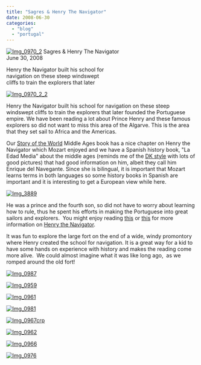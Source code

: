 ```yaml
---
title: "Sagres & Henry The Navigator"
date: 2008-06-30
categories: 
  - "blog"
  - "portugal"
---
```


 [![Img_0970_2](https://pub-ac94b3f306b24c0dba4238943c97f2e1.r2.dev/2008/06/30/img_0970_2.jpg "Img_0970_2")](https://pub-ac94b3f306b24c0dba4238943c97f2e1.r2.dev/photos/uncategorized/2008/06/30/img_0970_2.jpg) Sagres & Henry The Navigator  
June 30, 2008

Henry the Navigator built his school for  
navigation on these steep windswept  
cliffs to train the explorers that later

<!--more-->

[![Img_0970_2_2](https://pub-ac94b3f306b24c0dba4238943c97f2e1.r2.dev/2008/06/30/img_0970_2_2.jpg "Img_0970_2_2")](https://pub-ac94b3f306b24c0dba4238943c97f2e1.r2.dev/photos/uncategorized/2008/06/30/img_0970_2_2.jpg)

Henry the Navigator built his school for navigation on these steep windswept cliffs to train the explorers that later founded the Portuguese empire. We have been reading a lot about Prince Henry and these famous explorers so did not want to miss this area of the Algarve. This is the area that they set sail to Africa and the Americas.

Our [Story of the World](https://pub-ac94b3f306b24c0dba4238943c97f2e1.r2.dev/books_childrens_literature/index.html) Middle Ages book has a nice chapter on Henry the Navigator which Mozart enjoyed and we have a Spanish history book, "La Edad Media" about the middle ages (reminds me of the [DK style](http://us.dk.com/nf/Book/BookDisplay/0,,9780756619558,00.html) with lots of good pictures) that had good information on him, albeit they call him Enrique del Navegante. Since she is bilingual, it is important that Mozart learns terms in both languages so some history books in Spanish are important and it is interesting to get a European view while here.

[![Img_3889](https://pub-ac94b3f306b24c0dba4238943c97f2e1.r2.dev/2008/06/30/img_3889.jpg "Img_3889")](https://pub-ac94b3f306b24c0dba4238943c97f2e1.r2.dev/photos/uncategorized/2008/06/30/img_3889.jpg)

  

He was a prince and the fourth son, so did not have to worry about learning how to rule, thus he spent his efforts in making the Portuguese into great sailors and explorers.  You might enjoy reading [this](http://www.win.tue.nl/~engels/discovery/henry.html) or [this](http://www.thornr.demon.co.uk/kchrist/phenry.html) for more information on [Henry the Navigator](http://en.wikipedia.org/wiki/Henry_the_Navigator).  

It was fun to explore the large fort on the end of a wide, windy promontory where Henry created the school for navigation. It is a great way for a kid to have some hands on experience with history and makes the reading come more alive.  We could almost imagine what it was like long ago,  as we romped around the old fort!

[![Img_0987](https://pub-ac94b3f306b24c0dba4238943c97f2e1.r2.dev/2008/06/30/img_0987.jpg "Img_0987")](https://pub-ac94b3f306b24c0dba4238943c97f2e1.r2.dev/photos/uncategorized/2008/06/30/img_0987.jpg)

[![Img_0959](https://pub-ac94b3f306b24c0dba4238943c97f2e1.r2.dev/2008/06/30/img_0959.jpg "Img_0959")](https://pub-ac94b3f306b24c0dba4238943c97f2e1.r2.dev/photos/uncategorized/2008/06/30/img_0959.jpg)

[![Img_0961](https://pub-ac94b3f306b24c0dba4238943c97f2e1.r2.dev/2008/06/30/img_0961.jpg "Img_0961")](https://pub-ac94b3f306b24c0dba4238943c97f2e1.r2.dev/photos/uncategorized/2008/06/30/img_0961.jpg)

[![Img_0981](https://pub-ac94b3f306b24c0dba4238943c97f2e1.r2.dev/2008/06/30/img_0981.jpg "Img_0981")](https://pub-ac94b3f306b24c0dba4238943c97f2e1.r2.dev/photos/uncategorized/2008/06/30/img_0981.jpg)

[![Img_0967crp](https://pub-ac94b3f306b24c0dba4238943c97f2e1.r2.dev/2008/06/30/img_0967crp.jpg "Img_0967crp")](https://pub-ac94b3f306b24c0dba4238943c97f2e1.r2.dev/photos/uncategorized/2008/06/30/img_0967crp.jpg)

[![Img_0962](https://pub-ac94b3f306b24c0dba4238943c97f2e1.r2.dev/2008/06/30/img_0962.jpg "Img_0962")](https://pub-ac94b3f306b24c0dba4238943c97f2e1.r2.dev/photos/uncategorized/2008/06/30/img_0962.jpg)

[![Img_0966](https://pub-ac94b3f306b24c0dba4238943c97f2e1.r2.dev/2008/06/30/img_0966.jpg "Img_0966")](https://pub-ac94b3f306b24c0dba4238943c97f2e1.r2.dev/photos/uncategorized/2008/06/30/img_0966.jpg)

[![Img_0976](https://pub-ac94b3f306b24c0dba4238943c97f2e1.r2.dev/2008/06/30/img_0976.jpg "Img_0976")](https://pub-ac94b3f306b24c0dba4238943c97f2e1.r2.dev/photos/uncategorized/2008/06/30/img_0976.jpg)
